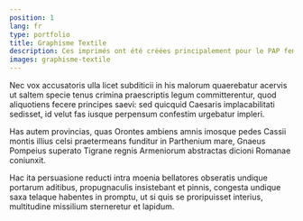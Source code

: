 ```yaml
---
position: 1
lang: fr
type: portfolio
title: Graphisme Textile
description: Ces imprimés ont été créées principalement pour le PAP femme et linge de maison
images: graphisme-textile
---
```


Nec vox accusatoris ulla licet subditicii in his malorum quaerebatur acervis ut saltem specie tenus crimina praescriptis legum committerentur, quod aliquotiens fecere principes saevi: sed quicquid Caesaris implacabilitati sedisset, id velut fas iusque perpensum confestim urgebatur impleri.

Has autem provincias, quas Orontes ambiens amnis imosque pedes Cassii montis illius celsi praetermeans funditur in Parthenium mare, Gnaeus Pompeius superato Tigrane regnis Armeniorum abstractas dicioni Romanae coniunxit.

Hac ita persuasione reducti intra moenia bellatores obseratis undique portarum aditibus, propugnaculis insistebant et pinnis, congesta undique saxa telaque habentes in promptu, ut si quis se proripuisset interius, multitudine missilium sterneretur et lapidum.
